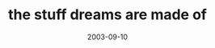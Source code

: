 ---
layout: base.njk
title : 'the stuff dreams are made of' 
view_title : 'the stuff dreams are made of' 
year : '2003' 
date : '2003-09-10' 
img_file : '/drawing/thestuffdreamsaremadeof.png' 
html_file : 'thestuffdreamsaremadeof' 
next_html : 'theantknowstoomuch.html' 
year_order : '131' 
permalink : "title/{{html_file}}.html"
---
